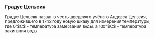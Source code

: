 ### Градус Цельсия
<div style="font-size: 97%;">
Градус Цельсия назван в честь шведского учёного Андерса Цельсия, предложившего в 1742 году новую шкалу для измерения температуры, где 0°$C$ - температура замерзания воды, а 100°$C$ - температура закипания воды.
</div>
